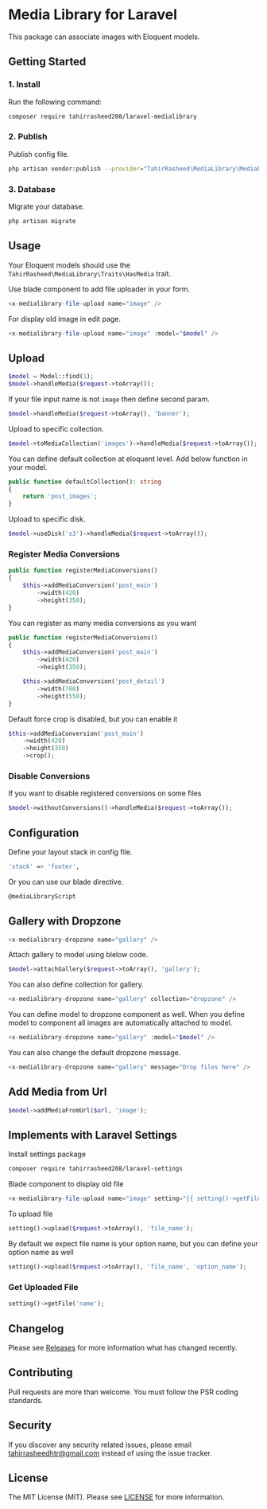 # Media Library for Laravel

This package can associate images with Eloquent models.

## Getting Started

### 1. Install

Run the following command:

```bash
composer require tahirrasheed208/laravel-medialibrary
```

### 2. Publish

Publish config file.

```bash
php artisan vendor:publish --provider="TahirRasheed\MediaLibrary\MediaLibraryServiceProvider" --tag=config
```

### 3. Database

Migrate your database.

```bash
php artisan migrate
```

## Usage

Your Eloquent models should use the `TahirRasheed\MediaLibrary\Traits\HasMedia` trait.

Use blade component to add file uploader in your form.

```php
<x-medialibrary-file-upload name="image" />
```

For display old image in edit page.

```php
<x-medialibrary-file-upload name="image" :model="$model" />
```

## Upload

```php
$model = Model::find(1);
$model->handleMedia($request->toArray());
```

If your file input name is not `image` then define second param.

```php
$model->handleMedia($request->toArray(), 'banner');
```

Upload to specific collection.

```php
$model->toMediaCollection('images')->handleMedia($request->toArray());
```

You can define default collection at eloquent level. Add below function in your model.

```php
public function defaultCollection(): string
{
    return 'post_images';
}
```

Upload to specific disk.

```php
$model->useDisk('s3')->handleMedia($request->toArray());
```

### Register Media Conversions

```php
public function registerMediaConversions()
{
    $this->addMediaConversion('post_main')
        ->width(420)
        ->height(350);
}
```

You can register as many media conversions as you want

```php
public function registerMediaConversions()
{
    $this->addMediaConversion('post_main')
        ->width(420)
        ->height(350);

    $this->addMediaConversion('post_detail')
        ->width(700)
        ->height(550);
}
```

Default force crop is disabled, but you can enable it

```php
$this->addMediaConversion('post_main')
    ->width(420)
    ->height(350)
    ->crop();
```

### Disable Conversions

If you want to disable registered conversions on some files

```php
$model->withoutConversions()->handleMedia($request->toArray());
```

## Configuration

Define your layout stack in config file.

```bash
'stack' => 'footer',
```

Or you can use our blade directive.

```bash
@mediaLibraryScript
```

## Gallery with Dropzone

```php
<x-medialibrary-dropzone name="gallery" />
```

Attach gallery to model using blelow code.

```php
$model->attachGallery($request->toArray(), 'gallery');
```

You can also define collection for gallery.

```php
<x-medialibrary-dropzone name="gallery" collection="dropzone" />
```

You can define model to dropzone component as well.
When you define model to component all images are automatically attached to model.

```php
<x-medialibrary-dropzone name="gallery" :model="$model" />
```

You can also change the default dropzone message.

```php
<x-medialibrary-dropzone name="gallery" message="Drop files here" />
```

## Add Media from Url

```php
$model->addMediaFromUrl($url, 'image');
```

## Implements with Laravel Settings

Install settings package

```bash
composer require tahirrasheed208/laravel-settings
```

Blade component to display old file

```php
<x-medialibrary-file-upload name="image" setting="{{ setting()->getFile('name') }}" />
```

To upload file

```php
setting()->upload($request->toArray(), 'file_name');
```

By default we expect file name is your option name, but you can define your option name as well

```php
setting()->upload($request->toArray(), 'file_name', 'option_name');
```

### Get Uploaded File

```php
setting()->getFile('name');
```

## Changelog

Please see [Releases](../../releases) for more information what has changed recently.

## Contributing

Pull requests are more than welcome. You must follow the PSR coding standards.

## Security

If you discover any security related issues, please email tahirrasheedhtr@gmail.com instead of using the issue tracker.

## License

The MIT License (MIT). Please see [LICENSE](LICENSE.md) for more information.
